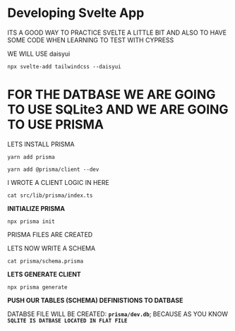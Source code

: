 # Developing Svelte App

ITS A GOOD WAY TO PRACTICE SVELTE A LITTLE BIT AND ALSO TO HAVE SOME CODE WHEN LEARNING TO TEST WITH CYPRESS

WE WILL USE daisyui

```
npx svelte-add tailwindcss --daisyui
```

# FOR THE DATBASE WE ARE GOING TO USE SQLite3 AND WE ARE GOING TO USE PRISMA

LETS INSTALL PRISMA

```
yarn add prisma 
```

```
yarn add @prisma/client --dev
```

I WROTE A CLIENT LOGIC IN HERE

```
cat src/lib/prisma/index.ts
```

**INITIALIZE PRISMA**

```
npx prisma init
```

PRISMA FILES ARE CREATED

LETS NOW WRITE A SCHEMA

```
cat prisma/schema.prisma
```

**LETS GENERATE CLIENT**

```
npx prisma generate
```

**PUSH OUR TABLES (SCHEMA) DEFINISTIONS TO DATBASE**

DATABSE FILE WILL BE CREATED: **`prisma/dev.db`**; BECAUSE AS YOU KNOW **`SQLITE IS DATBASE LOCATED IN FLAT FILE`**


